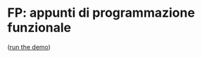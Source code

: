 # FP: appunti di programmazione funzionale

(<a href="https://lmari.github.io/STGraphJS/q.html" target="_blank">run the demo</a>)

